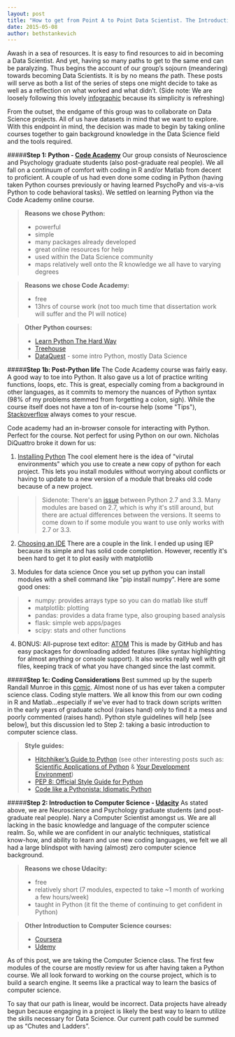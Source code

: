 ```yaml
---
layout: post
title: "How to get from Point A to Point Data Scientist. The Introduction."
date: 2015-05-08
author: bethstankevich
---
```

Awash in a sea of resources. It is easy to find resources to aid in becoming a Data Scientist. And yet, having so many paths to get to the same end can be paralyzing. Thus begins the account of our group’s sojourn (meandering) towards becoming Data Scientists. It is by no means *the* path. These posts will serve as both a list of the series of steps one might decide to take as well as a reflection on what worked and what didn’t. (Side note: We are loosely following this lovely [infographic](http://i1.wp.com/blog.datacamp.com/wp-content/uploads/2014/08/How-to-become-a-data-scientist.jpg "infographic") because its simplicity is refreshing) 

From the outset, the endgame of this group was to collaborate on Data Science projects. All of us have datasets in mind that we want to explore. With this endpoint in mind, the decision was made to begin by taking online courses together to gain background knowledge in the Data Science field and the tools required. 


#####**Step 1: Python - [Code Academy](http://www.codecademy.com/en/tracks/python "Code Academy")**
Our group consists of Neuroscience and Psychology graduate students (also post-graduate real people). We all fall on a continuum of comfort with coding in R and/or Matlab from decent to proficient. A couple of us had even done some coding in Python (having taken Python courses previously or having learned PsychoPy and vis-a-vis Python to code behavioral tasks). We settled on learning Python via the Code Academy online course. 

>**Reasons we chose Python:**
>- powerful
>- simple
>- many packages already developed
>- great online resources for help
>- used within the Data Science community 
>- maps relatively well onto the R knowledge we all have to varying degrees

>**Reasons we chose Code Academy:**
>- free
>- 13hrs of course work (not too much time that dissertation work will suffer and the PI will notice)

>**Other Python courses:**
>- [Learn Python The Hard Way](http://learnpythonthehardway.org/book/ "Learn Python The Hard Way")
>- [Treehouse](http://teamtreehouse.com/tracks/learn-python "Treehouse")
>- [DataQuest](https://dataquest.io "DataQuest") - some intro Python, mostly Data Science
   

#####**Step 1b: Post-Python life** 
The Code Academy course was fairly easy. A good way to toe into Python. It also gave us a lot of practice writing functions, loops, etc. This is great, especially coming from a background in other languages, as it commits to memory the nuances of Python syntax (98% of my problems stemmed from forgetting a colon, sigh). While the course itself does not have a ton of in-course help (some "Tips"), [Stackoverflow](http://stackoverflow.com/ "Stackoverflow") always comes to your rescue. 

Code academy had an in-browser console for interacting with Python. Perfect for the course. Not perfect for using Python on our own. Nicholas DiQuattro broke it down for us:

1. [Installing Python](http://docs.python-guide.org/en/latest/starting/install/osx/ "Installing Python")
The cool element here is the idea of "virutal environments" which you use to create a new copy of python for each project. This lets you install modules without worrying about conflicts or having to update to a new version of a module that breaks old code because of a new project.
>>Sidenote: There's an [issue](https://www.codementor.io/python/tutorial/python-2-7-vs-python-3-4 "issue") between Python 2.7 and 3.3. Many modules are based on 2.7, which is why it's still around, but there are actual differences between the versions. It seems to come down to if some module you want to use only works with 2.7 or 3.3. 

2. [Choosing an IDE](http://xcorr.net/2013/04/17/evaluating-ides-for-scientific-python/ "Choosing an IDE")
There are a couple in the link. I ended up using IEP because its simple and has solid code completion. However, recently it's been hard to get it to plot easily with matplotlib

3. Modules for data science
Once you set up python you can install modules with a shell command like "pip install numpy". 
Here are some good ones:
>- numpy: provides arrays type so you can do matlab like stuff 
>- matplotlib: plotting
>- pandas: provides a data frame type, also grouping based analysis 
>- flask: simple web apps/pages 
>- scipy: stats and other functions
    
4. BONUS: All-puprose text editor: [ATOM](https://atom.io/ "Atom")
This is made by GitHub and has easy packages for downloading added features (like syntax highlighting for almost anything or console support). It also works really well with git files, keeping track of what you have changed since the last commit.  


#####**Step 1c: Coding Considerations**
Best summed up by the superb Randall Munroe in this [comic](http://xkcd.com/1513/ "comic"). Almost none of us has ever taken a computer science class. Coding style matters. We all know this from our own coding in R and Matlab...especially if we’ve ever had to track down scripts written in the early years of graduate school (raises hand) only to find it a mess and poorly commented (raises hand). Python style guidelines will help [see below], but this discussion led to Step 2: taking a basic introduction to computer science class. 

>**Style guides:**
>- [Hitchhiker’s Guide to Python](http://docs.python-guide.org/en/latest/writing/style/# "Hitchhiker's Guide To Python") (see other interesting posts such as: [Scientific Applications of Python](http://docs.python-guide.org/en/latest/scenarios/scientific/ "Scientific Applications of Python") & [Your Development Environment](http://docs.python-guide.org/en/latest/dev/env/ "Your Development Enviroment"))
>- [PEP 8: Official Style Guide for Python](https://www.python.org/dev/peps/pep-0008/ "PEP 8: Official Style Guide for Python")
>- [Code like a Pythonista: Idiomatic Python](http://python.net/~goodger/projects/pycon/2007/idiomatic/handout.html "Code like a Pythonista: Idiomatic Python")
     

#####**Step 2: Introduction to Computer Science - [Udacity](https://www.udacity.com/course/intro-to-computer-science--cs101 "Udacity")** 
As stated above, we are Neuroscience and Psychology graduate students (and post-graduate real people). Nary a Computer Scientist amongst us. We are all lacking in the basic knowledge and language of the computer science realm. So, while we are confident in our analytic techniques, statistical know-how, and ability to learn and use new coding languages, we felt we all had a large blindspot with having (almost) zero computer science background. 

>**Reasons we chose Udacity:**
>- free
>- relatively short (7 modules, expected to take ~1 month of working a few hours/week)
>- taught in Python (it fit the theme of continuing to get confident in Python)

>**Other Introduction to Computer Science courses:**
>- [Coursera](https://www.coursera.org/course/cs101 "Coursera")
>- [Udemy](https://www.udemy.com/draft/274958/ "Udemy")


As of this post, we are taking the Computer Science class. The first few modules of the course are mostly review for us after having taken a Python course. We all look forward to working on the course project, which is to build a search engine. It seems like a practical way to learn the basics of computer science.  

To say that our path is linear, would be incorrect. Data projects have already begun because engaging in a project is likely the best way to learn to utilize the skills necessary for Data Science. Our current path could be summed up as “Chutes and Ladders”. 
